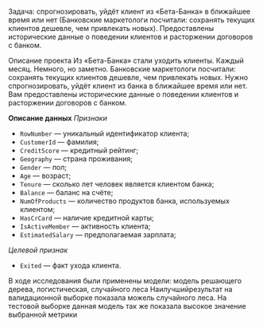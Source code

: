 Задача: спрогнозировать, уйдёт клиент из  «Бета-Банка» в ближайшее время или нет (Банковские маркетологи посчитали: сохранять текущих клиентов дешевле, чем привлекать новых). Предоставлены исторические данные о поведении клиентов и расторжении договоров с банком.  

Описание проекта
Из «Бета-Банка» стали уходить клиенты. Каждый месяц. Немного, но заметно. Банковские маркетологи посчитали: сохранять текущих клиентов дешевле, чем привлекать новых.
Нужно спрогнозировать, уйдёт клиент из банка в ближайшее время или нет. Вам предоставлены исторические данные о поведении клиентов и расторжении договоров с банком.


**Описание данных**
*Признаки*
- `RowNumber` — уникальный идентификатор клиента;
- `CustomerId` — фамилия;
- `CreditScore` — кредитный рейтинг;
- `Geography` — страна проживания;
- `Gender` — пол;
- `Age` — возраст;
- `Tenure` — сколько лет человек является клиентом банка;
- `Balance` — баланс на счёте;
- `NumOfProducts` — количество продуктов банка, используемых клиентом;
- `HasCrCard` — наличие кредитной карты;
- `IsActiveMember` — активность клиента;
- `EstimatedSalary` — предполагаемая зарплата;

*Целевой признак*
- `Exited` — факт ухода клиента.

В ходе исследования были применены модели: модель решающего дерева, логистическая, случайного леса
Наилучшийрезультат на валидационной выборке показала можель случайного леса. На тестовой выборке данная модель так же показала высокое значение выбранной метрики
